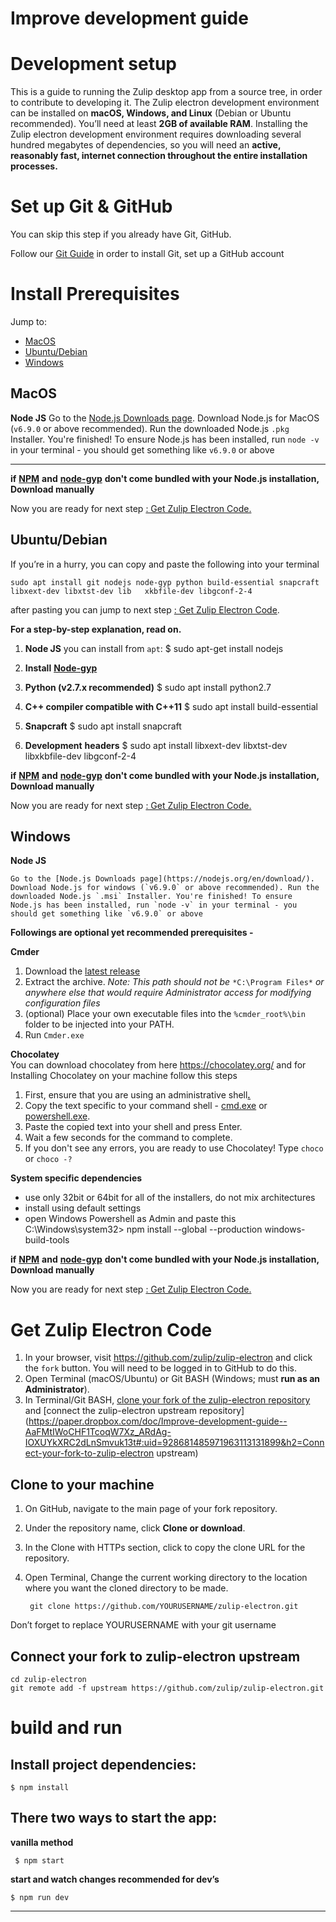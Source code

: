 # Improve development guide 

# Development setup

This is a guide to running the Zulip desktop app from a source tree, in order to contribute to developing it. The Zulip electron development environment can be installed on **macOS, Windows, and Linux** (Debian or Ubuntu recommended). You’ll need at least **2GB of available RAM**. Installing the Zulip electron development environment requires downloading several hundred megabytes of dependencies, so you will need an **active, reasonably fast, internet connection throughout the entire installation processes.**

# Set up Git & GitHub

You can skip this step if you already have Git, GitHub.

Follow our [Git Guide](https://zulip.readthedocs.io/en/latest/git/setup.html) in order to install Git, set up a GitHub account


# Install Prerequisites

Jump to:

- [MacOS](https://paper.dropbox.com/doc/Improve-development-guide--AaFMtIWoCHF1TcoqW7Xz_ARdAg-IOXUYkXRC2dLnSmvuk13t#:h2=MacOS)
- [Ubuntu/Debian](https://paper.dropbox.com/doc/Improve-development-guide--AaFMtIWoCHF1TcoqW7Xz_ARdAg-IOXUYkXRC2dLnSmvuk13t#:h2=Ubuntu/Debian)
- [Windows](https://paper.dropbox.com/doc/Improve-development-guide--AaFMtIWoCHF1TcoqW7Xz_ARdAg-IOXUYkXRC2dLnSmvuk13t#:h2=Windows)


## MacOS


  **Node JS**
  Go to the [Node.js Downloads page](https://nodejs.org/en/download/). Download Node.js for MacOS (`v6.9.0` or above recommended). Run the downloaded Node.js `.pkg` Installer. You're finished! To ensure Node.js has been installed, run `node -v` in your terminal - you should get something like `v6.9.0` or above 

****
  **if** [**NPM**](https://www.npmjs.com/get-npm) **and** [**node-gyp**](https://github.com/nodejs/node-gyp#installation) **don't come bundled with your Node.js installation, Download manually** 


  Now you are ready for next step [: Get Zulip Electron Code.](https://paper.dropbox.com/doc/Improve-development-guide--AaFMtIWoCHF1TcoqW7Xz_ARdAg-IOXUYkXRC2dLnSmvuk13t#:uid=335168901174043226974175&h2=Get-Zulip-Electron-Code)


## Ubuntu/Debian
  

If you’re in a hurry, you can copy and paste the following into your terminal


    sudo apt install git nodejs node-gyp python build-essential snapcraft libxext-dev libxtst-dev lib   xkbfile-dev libgconf-2-4         

after pasting you can jump to next step [: Get Zulip Electron Code](https://zulip.readthedocs.io/en/latest/development/setup-vagrant.html#step-2-get-zulip-code).


**For a step-by-step explanation, read on.**

  
1. **Node JS**
    you can install from `apt`:
            $ sudo apt-get install nodejs


2. **Install** [**Node-gyp**](https://github.com/nodejs/node-gyp#installation) 


3. **Python (v2.7.x recommended)**
            $ sudo apt install python2.7


4. **C++ compiler compatible with C++11**
            $ sudo apt install build-essential
  
5. **Snapcraft**
            $ sudo apt install snapcraft


6. **Development** **headers**
            $ sudo apt install libxext-dev libxtst-dev libxkbfile-dev libgconf-2-4

**if** [**NPM**](https://www.npmjs.com/get-npm) **and** [**node-gyp**](https://github.com/nodejs/node-gyp#installation) **don't come bundled with your Node.js installation, Download manually** 

    

Now you are ready for next step [: Get Zulip Electron Code.](https://paper.dropbox.com/doc/Improve-development-guide--AaFMtIWoCHF1TcoqW7Xz_ARdAg-IOXUYkXRC2dLnSmvuk13t#:uid=335168901174043226974175&h2=Get-Zulip-Electron-Code)

## Windows

**Node JS**

    Go to the [Node.js Downloads page](https://nodejs.org/en/download/). Download Node.js for windows (`v6.9.0` or above recommended). Run the downloaded Node.js `.msi` Installer. You're finished! To ensure Node.js has been installed, run `node -v` in your terminal - you should get something like `v6.9.0` or above 
  

**Followings are optional yet recommended prerequisites -**


  **Cmder**   
  1. Download the [latest release](https://github.com/cmderdev/cmder/releases/)
  2. Extract the archive. *Note: This path should not be* `*C:\Program Files*` *or anywhere else that would require Administrator access for modifying configuration files*
  3. (optional) Place your own executable files into the `%cmder_root%\bin` folder to be injected into your PATH.
  4. Run `Cmder.exe`
    
  **Chocolatey**  
  You can download chocolatey from here https://chocolatey.org/ and for Installing Chocolatey on your machine follow this steps
  1. First, ensure that you are using an administrative shell[***.***](http://www.howtogeek.com/194041/how-to-open-the-command-prompt-as-administrator-in-windows-8.1/) 
  2. Copy the text specific to your command shell - [cmd.exe](https://chocolatey.org/install#install-with-cmdexe) or [powershell.exe](https://chocolatey.org/install#install-with-powershellexe).
  3. Paste the copied text into your shell and press Enter.
  4. Wait a few seconds for the command to complete.
  5. If you don't see any errors, you are ready to use Chocolatey! Type `choco` or `choco -?` 

**System specific dependencies**


- use only 32bit or 64bit for all of the installers, do not mix architectures
- install using default settings
- open Windows Powershell as Admin and paste this
    C:\Windows\system32> npm install --global --production windows-build-tools


**if** [**NPM**](https://www.npmjs.com/get-npm) **and** [**node-gyp**](https://github.com/nodejs/node-gyp#installation) **don't come bundled with your Node.js installation, Download manually** 

Now you are ready for next step [: Get Zulip Electron Code.](https://paper.dropbox.com/doc/Improve-development-guide--AaFMtIWoCHF1TcoqW7Xz_ARdAg-IOXUYkXRC2dLnSmvuk13t#:uid=335168901174043226974175&h2=Get-Zulip-Electron-Code)


# Get Zulip Electron Code

 

1. In your browser, visit https://github.com/zulip/zulip-electron and click the `fork` button. You will need to be logged in to GitHub to do this.
2. Open Terminal (macOS/Ubuntu) or Git BASH (Windows; must **run as an Administrator**).
3. In Terminal/Git BASH, [clone your fork of the zulip-electron repository](https://paper.dropbox.com/doc/Improve-development-guide--AaFMtIWoCHF1TcoqW7Xz_ARdAg-IOXUYkXRC2dLnSmvuk13t#:uid=534539538851167559171959&h2=Clone-to-your-machine) and [connect the zulip-electron upstream repository](https://paper.dropbox.com/doc/Improve-development-guide--AaFMtIWoCHF1TcoqW7Xz_ARdAg-IOXUYkXRC2dLnSmvuk13t#:uid=928681485971963113131899&h2=Connect-your-fork-to-zulip-electron upstream)


## Clone to your machine
  1. On GitHub, navigate to the main page of your fork repository.
  2. Under the repository name, click **Clone or download**.
  3. In the Clone with HTTPs section, click to copy the clone URL for the repository.
  4. Open Terminal, Change the current working directory to the location where you want the cloned directory to be made.


          git clone https://github.com/YOURUSERNAME/zulip-electron.git


Don’t forget to replace YOURUSERNAME with your git username


## Connect your fork to zulip-electron upstream


    cd zulip-electron
    git remote add -f upstream https://github.com/zulip/zulip-electron.git


# build and run


## Install project dependencies:
    $ npm install


## There two ways to start the app:

**vanilla method**

     $ npm start 

**start and watch changes recommended for dev’s**

    $ npm run dev

 ****
